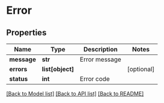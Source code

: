 # Error

## Properties
Name | Type | Description | Notes
------------ | ------------- | ------------- | -------------
**message** | **str** | Error message | 
**errors** | **list[object]** |  | [optional] 
**status** | **int** | Error code | 

[[Back to Model list]](../README.md#documentation-for-models) [[Back to API list]](../README.md#documentation-for-api-endpoints) [[Back to README]](../README.md)



